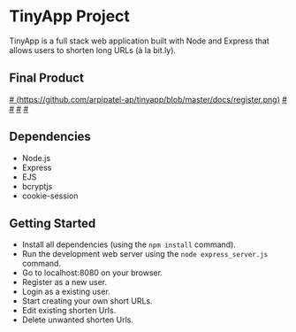 # TinyApp Project

TinyApp is a full stack web application built with Node and Express that allows users to shorten long URLs (à la bit.ly).

## Final Product

[# (https://github.com/arpipatel-ap/tinyapp/blob/master/docs/register.png)](https://github.com/arpipatel-ap/tinyapp/blob/master/docs/register.png)
[#](https://github.com/arpipatel-ap/tinyapp/blob/master/docs/login.png)
[#](https://github.com/arpipatel-ap/tinyapp/blob/master/docs/newurls.png)
[#](https://github.com/arpipatel-ap/tinyapp/blob/master/docs/short_url.png)
[#](https://github.com/arpipatel-ap/tinyapp/blob/master/docs/urls.png)


## Dependencies

- Node.js
- Express
- EJS
- bcryptjs
- cookie-session

## Getting Started

- Install all dependencies (using the `npm install` command).
- Run the development web server using the `node express_server.js` command.
- Go to localhost:8080 on your browser.
- Register as a new user.
- Login as a existing user.
- Start creating your own short URLs.
- Edit existing shorten Urls.
- Delete unwanted shorten Urls.
